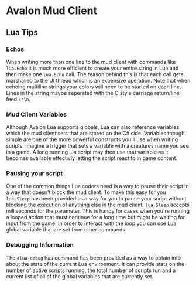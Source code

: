 # Avalon Mud Client

## Lua Tips

### Echos

When writing more than one line to the mud client with commands like `lua.Echo` it is much more efficient to create your
entire string in Lua and then make one `lua.Echo` call.  The reason behind this is that each call gets marshalled to the
UI thread which is an expensive operation.  Note that when echoing multiline strings your colors will need to be started
 on each line.  Lines in the string maybe seperated with the C style carriage return/line feed `\r\n`.

### Mud Client Variables

Although Avalon Lua supports globals, Lua can also reference variables which the mud client sets that are stored on the
C# side.  Variables though simple are one of the more powerful constructs you'll use when writing scripts.  Imagine a
trigger that sets a variable with a creatures name you see in a game.  A long running lua script may then use that variable
as it becomes available effectivly letting the script react to in game content.

### Pausing your script

One of the common things Lua coders need is a way to pause their script in a way that doesn't block the mud client.  To
make this easy for you `lua.Sleep` has been provided as a way for you to pause your script without blocking the execution
of anything else in the mud client.  `lua.Sleep` accepts milliseconds for the parameter.  This is handy for cases when
you're running a looped action that must continue for a long time but might be waiting for input from the game.  In order
to interact with the loop you can use Lua global variable that are set from other commands.

### Debugging Information

The `#lua-debug` has command has been provided as a way to obtain info about the state of the current Lua environment.  It
can provide stats on the number of active scripts running, the total number of scripts run and a current list of all of
the global variables that are currently set.